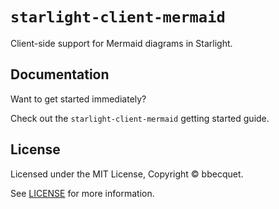 # `starlight-client-mermaid`

Client-side support for Mermaid diagrams in Starlight.

## Documentation

Want to get started immediately?

Check out the `starlight-client-mermaid` getting started guide.

## License

Licensed under the MIT License, Copyright © bbecquet.

See [LICENSE](https://github.com/bbecquet/starlight-client-mermaid/blob/main/LICENSE) for more information.
